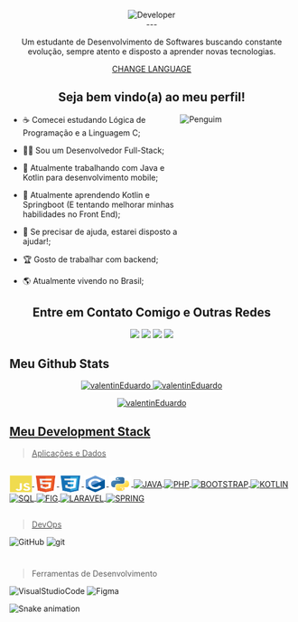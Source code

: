 <div align="center">  
  
#  
<img align="center" width="90%" height="450cm" src="https://media.giphy.com/media/bGgsc5mWoryfgKBx1u/giphy.gif" alt="Developer" />
  <div>
    ---
  </div>
 <div> 
  <p> Um estudante de Desenvolvimento de Softwares buscando constante evolução, sempre atento e disposto a aprender novas tecnologias. </p> 
  </div>
  
</div>

<div align="center"><a href="https://github.com/caduamorimm-dev/caduamorimm-dev/blob/main/README.md" target="_blank"> CHANGE LANGUAGE </a></div>


## <div align="center">  Seja bem vindo(a) ao meu perfil!</div>


<div> 
<img align="right" width="40%" height="300cm" src="https://media.giphy.com/media/2IudUHdI075HL02Pkk/giphy.gif" alt="Penguim" />

  
  
 - ☕ Comecei estudando Lógica de Programação e a Linguagem C;
  
  -  🧑‍💻 Sou um Desenvolvedor Full-Stack;
  
- 📌 Atualmente trabalhando com Java e Kotlin para desenvolvimento mobile;

- 🌱 Atualmente aprendendo Kotlin e Springboot (E tentando melhorar minhas habilidades no Front End); 

- 💬 Se precisar de ajuda, estarei disposto a ajudar!;

- 🏆 Gosto de trabalhar com backend;

- 🌎 Atualmente vivendo no Brasil;

</div>


<div align="center">
  
  ## <div> Entre em Contato Comigo e Outras Redes</div>

<a href="https://drive.google.com/file/d/1YMTZJzarnXUIbacVZJA5HgYNCwiyTcIM/view?usp=share_link" target="_blank"><img height="25" src="https://img.shields.io/badge/-Baixar%20Curriculo-383f61?logo=Betfair&colorlogo=white"    style="vertical-align:top margin:6px 4px"></a>
  <a href = "mailto:carvalhovalentindev@gmail.com"><img src="https://img.shields.io/badge/-Gmail-%23333?style=for-the-badge&logo=gmail&logoColor=white" target="_blank"></a>
  <a href="https://www.linkedin.com/in/valentin-eduardo-264682233" target="_blank"><img src="https://img.shields.io/badge/-LinkedIn-%230077B5?style=for-the-badge&logo=linkedin&logoColor=white" target="_blank"></a> 
  <a href="https://leetcode.com/ValentinEduardo/"> <img src="https://img.shields.io/badge/-LeetCode-FFA116?style=for-the-badge&logo=LeetCode&logoColor=black"/></a>
  
  </div>
  
  
  ## Meu Github Stats ##
<div align="center">
  
  
  <a href="https://github.com/valentinEduardo">
   
 <img height="180em" src="https://github-readme-stats.vercel.app/api?username=valentinEduardo&show_icons=true&locale=pt-br&theme=radical" alt="valentinEduardo" />
    
 <img aling:  height="180em"  src="https://github-readme-stats-git-masterrstaa-rickstaa.vercel.app/api/top-langs/?username=valentinEduardo&layout=compact&langs_count=15&theme=radical&locale=pt-br" alt="valentinEduardo"/>
    
    
<div align="center">
<p><img src="https://github-readme-streak-stats.herokuapp.com/?user=valentinEduardo&theme=radical&locale=pt-br" alt="valentinEduardo" /></p>
</div>
    
</div>

 
## Meu Development Stack ##

> Aplicações e Dados
  
<div style="display: inline_block"><br>
  
  <img align="center" alt="Js" height="30" width="40" src="https://raw.githubusercontent.com/devicons/devicon/master/icons/javascript/javascript-plain.svg">
  <img align="center" alt="HTML" height="30" width="40" src="https://raw.githubusercontent.com/devicons/devicon/master/icons/html5/html5-original.svg">
  <img align="center" alt="CSS" height="30" width="40" src="https://raw.githubusercontent.com/devicons/devicon/master/icons/css3/css3-original.svg">
 <img align="center" alt="C" height="30" width="40" src="https://raw.githubusercontent.com/devicons/devicon/master/icons/c/c-original.svg">
  <img align="center" alt="PYTHON" height="30" width="40" src="https://raw.githubusercontent.com/devicons/devicon/master/icons/python/python-original.svg">
  <img align="center" alt="JAVA" height="30" width="40" src="https://raw.githubusercontent.com/valentinEduardo/devicon/master/icons/java/java-original-wordmark.svg">
 <img align="center" alt="PHP" height="30" width="40" src="https://raw.githubusercontent.com/valentinEduardo/devicon/master/icons/php/php-original.svg">
   <img align="center" alt="BOOTSTRAP" height="30" width="40" src="https://raw.githubusercontent.com/valentinEduardo/devicon/master/icons/bootstrap/bootstrap-original.svg">
   <img align="center" alt="KOTLIN" height="30" width="40" src="https://raw.githubusercontent.com/valentinEduardo/devicon/master/icons/kotlin/kotlin-original.svg">
   <img align="center" alt="SQL" height="30" width="40" src="https://raw.githubusercontent.com/valentinEduardo/devicon/master/icons/mysql/mysql-original.svg">
   <img align="center" alt="FIG" height="30" width="40" src="https://raw.githubusercontent.com/valentinEduardo/devicon/master/icons/figma/figma-original.svg">
   <img align="center" alt="LARAVEL" height="30" width="40" src="https://raw.githubusercontent.com/valentinEduardo/devicon/master/icons/laravel/laravel-plain-wordmark.svg">
   <img align="center" alt="SPRING" height="30" width="40" src="https://raw.githubusercontent.com/valentinEduardo/devicon/master/icons/spring/spring-original.svg">
</div>
  
##

> DevOps
> 
<a><img height="25" src="https://img.shields.io/badge/-GitHub-%23181717?logo=GitHub&colorlogo=white" alt="GitHub" style="vertical-align:top margin:6px 4px"/></a>
<a><img height="25" src="https://img.shields.io/badge/-Git-%23181717?logo=Git&colorlogo=white" alt="git" style="vertical-align:top margin:6px 4px"/></a>

#


> Ferramentas de Desenvolvimento
> 
<a><img height="25" src="https://img.shields.io/badge/Visual%20Studio%20Code-007ACC?logo=Visual-Studio-Code&colorlogo=white" alt="VisualStudioCode" style="vertical-align:top margin:6px 4px"/> </a><a><img height="25" src="https://img.shields.io/badge/-Figma-%23181717?logo=Figma&colorlogo=white" alt="Figma" style="vertical-align:top margin:6px 4px"/></a>


 <div>
   
![Snake animation](https://github.com/valentinEduardo/valentinEduardo/blob/output/github-contribution-grid-snake.svg)
</div>

